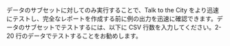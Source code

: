 データのサブセットに対してのみ実行することで、Talk to the City をより迅速にテストし、完全なレポートを作成する前に例の出力を迅速に確認できます。データのサブセットでテストするには、以下に CSV 行数を入力してください。2-20 行のデータでテストすることをお勧めします。
